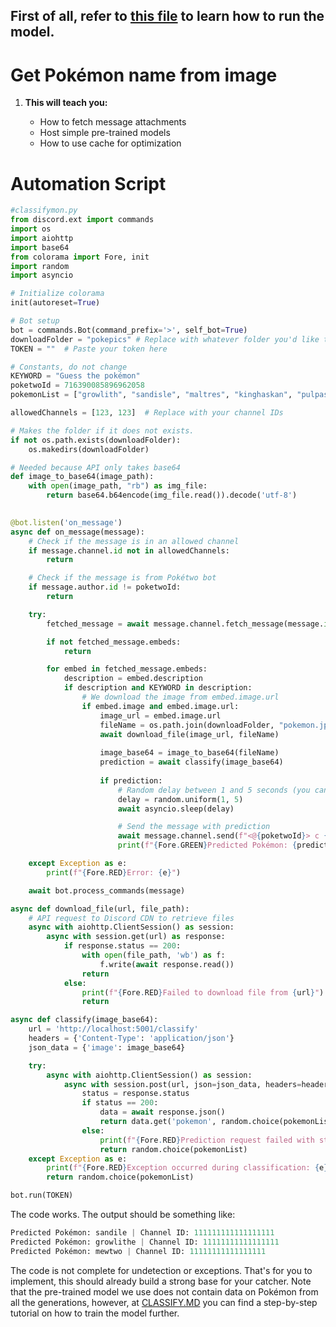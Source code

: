 
## First of all, refer to [this file](https://github.com/harmlessaccount/discord-docs/blob/main/classifier/CLASSIFY.md) to learn how to run the model.

# Get Pokémon name from image
1. **This will teach you:**

   - How to fetch message attachments
   - Host simple pre-trained models
   - How to use cache for optimization

# Automation Script

```python
#classifymon.py
from discord.ext import commands
import os
import aiohttp
import base64
from colorama import Fore, init
import random
import asyncio

# Initialize colorama
init(autoreset=True)

# Bot setup
bot = commands.Bot(command_prefix='>', self_bot=True)
downloadFolder = "pokepics" # Replace with whatever folder you'd like to put the pokémon images in.
TOKEN = ""  # Paste your token here

# Constants, do not change
KEYWORD = "Guess the pokémon"
poketwoId = 716390085896962058
pokemonList = ["growlith", "sandisle", "maltres", "kinghaskan", "pulpasaur", "kakizen"] # We will use those misspelled names as a placeholder for errors, thus reducing detection. Modify those names accordingly.

allowedChannels = [123, 123]  # Replace with your channel IDs

# Makes the folder if it does not exists.
if not os.path.exists(downloadFolder):
    os.makedirs(downloadFolder)

# Needed because API only takes base64
def image_to_base64(image_path):
    with open(image_path, "rb") as img_file:
        return base64.b64encode(img_file.read()).decode('utf-8')
    

@bot.listen('on_message')
async def on_message(message):
    # Check if the message is in an allowed channel
    if message.channel.id not in allowedChannels:
        return

    # Check if the message is from Pokétwo bot
    if message.author.id != poketwoId:
        return

    try:
        fetched_message = await message.channel.fetch_message(message.id)

        if not fetched_message.embeds:
            return

        for embed in fetched_message.embeds:
            description = embed.description
            if description and KEYWORD in description:
                # We download the image from embed.image.url
                if embed.image and embed.image.url:
                    image_url = embed.image.url
                    fileName = os.path.join(downloadFolder, "pokemon.jpg")
                    await download_file(image_url, fileName)
                    
                    image_base64 = image_to_base64(fileName)
                    prediction = await classify(image_base64)
                    
                    if prediction:
                        # Random delay between 1 and 5 seconds (you can adjust the range)
                        delay = random.uniform(1, 5)
                        await asyncio.sleep(delay)

                        # Send the message with prediction
                        await message.channel.send(f"<@{poketwoId}> c {prediction.lower()}")
                        print(f"{Fore.GREEN}Predicted Pokémon: {prediction.lower()} | Channel ID: {message.channel.id}")

    except Exception as e:
        print(f"{Fore.RED}Error: {e}")

    await bot.process_commands(message)

async def download_file(url, file_path):
    # API request to Discord CDN to retrieve files
    async with aiohttp.ClientSession() as session:
        async with session.get(url) as response:
            if response.status == 200:
                with open(file_path, 'wb') as f:
                    f.write(await response.read())
                return
            else:
                print(f"{Fore.RED}Failed to download file from {url}")
                return

async def classify(image_base64):
    url = 'http://localhost:5001/classify'
    headers = {'Content-Type': 'application/json'}
    json_data = {'image': image_base64}

    try:
        async with aiohttp.ClientSession() as session:
            async with session.post(url, json=json_data, headers=headers) as response:
                status = response.status
                if status == 200:
                    data = await response.json()
                    return data.get('pokemon', random.choice(pokemonList))
                else:
                    print(f"{Fore.RED}Prediction request failed with status: {status}")
                    return random.choice(pokemonList)
    except Exception as e:
        print(f"{Fore.RED}Exception occurred during classification: {e}")
        return random.choice(pokemonList)

bot.run(TOKEN)
```

The code works. The output should be something like:

```python
Predicted Pokémon: sandile | Channel ID: 111111111111111111
Predicted Pokémon: growlithe | Channel ID: 11111111111111111
Predicted Pokémon: mewtwo | Channel ID: 11111111111111111
```

The code is not complete for undetection or exceptions. That's for you to implement, this should already build a strong base for your catcher. Note that the pre-trained model we use does not contain data on Pokémon from all the generations, however, at [CLASSIFY.MD](https://github.com/harmlessaccount/discord-docs/blob/main/classifier/CLASSIFY.md) you can find a step-by-step tutorial on how to train the model further.